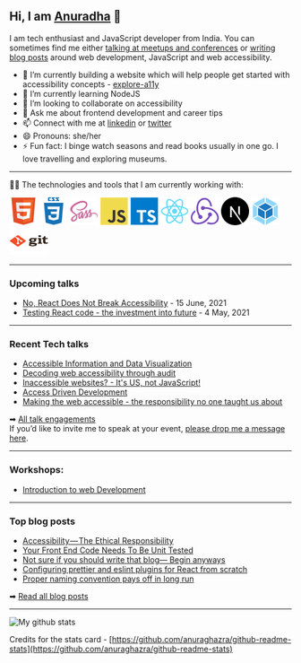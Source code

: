 ## Hi, I am [Anuradha](https://anuk79.netlify.app/) 👋

I am tech enthusiast and JavaScript developer from India. You can sometimes find me either [talking at meetups and conferences](https://anuk79.netlify.app/tech_talks/) or [writing blog posts](https://anuradhak.medium.com/) around web development, JavaScript and web accessibility.

- 🔭 I’m currently building a website which will help people get started with accessibility concepts - [explore-a11y](https://explore-a11y.netlify.app/)
- 🌱 I’m currently learning NodeJS
- 👯 I’m looking to collaborate on accessibility
- 💬 Ask me about frontend development and career tips
- 📫 Connect with me at [linkedin](https://www.linkedin.com/in/anuradha15/) or [twitter](https://twitter.com/miracle_404)
- 😄 Pronouns: she/her
- ⚡ Fun fact: I binge watch seasons and read books usually in one go. I love travelling and exploring museums.

---

👩‍💻 The technologies and tools that I am currently working with:

<img src="https://github.com/devicons/devicon/blob/master/icons/html5/html5-original.svg" alt="HTML5" width="50" height="50"/>
<img src="https://github.com/devicons/devicon/blob/master/icons/css3/css3-plain-wordmark.svg" alt="CSS3" width="50" height="50"/>
<img src="https://github.com/devicons/devicon/blob/master/icons/sass/sass-original.svg" alt="SASS" width="50" height="50"/>
<img src="https://github.com/devicons/devicon/blob/master/icons/javascript/javascript-original.svg" alt="JavaScript" width="50" height="50"/> 
<img src="https://github.com/devicons/devicon/blob/master/icons/typescript/typescript-original.svg" alt="TypeScript" width="50" height="50"/>
<img src="https://github.com/devicons/devicon/blob/master/icons/react/react-original.svg" alt="React" width="50" height="50"/>
<img src="https://github.com/devicons/devicon/blob/master/icons/redux/redux-original.svg" alt="Redux" width="50" height="50"/>
<img src="https://github.com/devicons/devicon/blob/master/icons/nextjs/nextjs-original.svg" alt="Redux" width="50" height="50"/>
<img src="https://github.com/devicons/devicon/blob/master/icons/webpack/webpack-original.svg" alt="Webpack" width="50" height="50"/>
<img src="https://github.com/devicons/devicon/blob/master/icons/git/git-original-wordmark.svg" alt="Git" width="70" height="50"/>

---
### Upcoming talks
- [No, React Does Not Break Accessibility](https://www.meetup.com/Nebraska-Digital-Accessibility-Meetup/events/276128559/) - 15 June, 2021
- [Testing React code - the investment into future](https://mndevconf.com/) - 4 May, 2021

---
### Recent Tech talks
- [Accessible Information and Data Visualization](https://www.meetup.com/Nebraska-Digital-Accessibility-Meetup/events/276128539/)
- [Decoding web accessibility through audit](https://vttatechconference.hubilo.com/)
- [Inaccessible websites? - It's US, not JavaScript!](https://scottishsummit.com/)
- [Access Driven Development](https://frontenddeveloperlove.com/)
- [Making the web accessible - the responsibility no one taught us about](https://www.utahgeekevents.com/)

➡ [All talk engagements](https://anuk79.netlify.app/tech_talks/)
<br />
If you’d like to invite me to speak at your event, [please drop me a message here](https://anuk79.netlify.app/contact_me/).

---

### Workshops:
- [Introduction to web Development](https://www.bvmcs21.tech/)

---

### Top blog posts

<!-- BLOG-POST-LIST:START -->
- [Accessibility — The Ethical Responsibility](https://anu.hashnode.dev/accessibility-the-ethical-responsibility)
- [Your Front End Code Needs To Be Unit Tested](https://javascript.plainenglish.io/your-front-end-code-needs-to-be-unit-tested-f998b016c448)
- [Not sure if you should write that blog— Begin anyways](https://anuradhak.medium.com/not-sure-if-you-should-write-that-blog-begin-anyways-d35aac370b64)
- [Configuring prettier and eslint plugins for React from scratch](https://anu.hashnode.dev/configuring-prettier-and-eslint-plugins-for-react-from-scratch)
- [Proper naming convention pays off in long run](https://anuk79.netlify.app/programming/2019/08/14/proper-namin-convention-pays-off-in-long-run/)
<!-- BLOG-POST-LIST:END -->

➡ [Read all blog posts](https://anuradhak.medium.com/)

<!--
![Twitter URL](https://img.shields.io/twitter/url?label=connect%20on%20twitter&style=social&url=https%3A%2F%2Ftwitter.com%2Fmiracle_404)
![YouTube Channel Subscribers](https://img.shields.io/youtube/channel/subscribers/UCzv8q9-tSIQuTDzgB1BgXMQ?label=Youtube%20channel&style=social)
-->
---

![My github stats](https://github-readme-stats.vercel.app/api?username=anuk79&show_icons=true&include_all_commits=true&theme=radical)

Credits for the stats card - [https://github.com/anuraghazra/github-readme-stats](https://github.com/anuraghazra/github-readme-stats)
